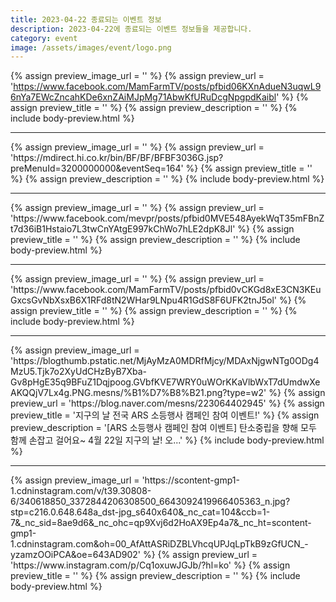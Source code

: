 ```yaml
---
title: 2023-04-22 종료되는 이벤트 정보
description: 2023-04-22에 종료되는 이벤트 정보들을 제공합니다.
category: event
image: /assets/images/event/logo.png
---
```

{% assign preview_image_url = '' %}
{% assign preview_url = 'https://www.facebook.com/MamFarmTV/posts/pfbid06KXnAdueN3uqwL96nYa7EWcZncahKDe6xnZAiMJpMg71AbwKfURuDcgNpgpdKaibl' %}
{% assign preview_title = '' %}
{% assign preview_description = '' %}
{% include body-preview.html %}
<hr>{% assign preview_image_url = '' %}
{% assign preview_url = 'https://mdirect.hi.co.kr/bin/BF/BF/BFBF3036G.jsp?preMenuId=3200000000&eventSeq=164' %}
{% assign preview_title = '' %}
{% assign preview_description = '' %}
{% include body-preview.html %}
<hr>{% assign preview_image_url = '' %}
{% assign preview_url = 'https://www.facebook.com/mevpr/posts/pfbid0MVE548AyekWqT35mFBnZt7d36iB1Hstaio7L3twCnYAtgE997kChWo7hLE2dpK8Jl' %}
{% assign preview_title = '' %}
{% assign preview_description = '' %}
{% include body-preview.html %}
<hr>{% assign preview_image_url = '' %}
{% assign preview_url = 'https://www.facebook.com/MamFarmTV/posts/pfbid0vCKGd8xE3CN3KEuGxcsGvNbXsxB6X1RFd8tN2WHar9LNpu4R1GdS8F6UFK2tnJ5ol' %}
{% assign preview_title = '' %}
{% assign preview_description = '' %}
{% include body-preview.html %}
<hr>{% assign preview_image_url = 'https://blogthumb.pstatic.net/MjAyMzA0MDRfMjcy/MDAxNjgwNTg0ODg4MzU5.Tjk7o2XyUdCHzByB7Xba-Gv8pHgE35q9BFuZ1Dqjpoog.GVbfKVE7WRY0uWOrKKaVlbWxT7dUmdwXeAKQQjV7Lx4g.PNG.mesns/%B1%D7%B8%B21.png?type=w2' %}
{% assign preview_url = 'https://blog.naver.com/mesns/223064402945' %}
{% assign preview_title = '지구의 날 전국 ARS 소등행사 캠페인 참여 이벤트!' %}
{% assign preview_description = '[ARS 소등행사 캠페인 참여 이벤트] 탄소중립을 향해 모두 함께 손잡고 걸어요~ 4월 22일 지구의 날! 오...' %}
{% include body-preview.html %}
<hr>{% assign preview_image_url = 'https://scontent-gmp1-1.cdninstagram.com/v/t39.30808-6/340618850_3372844206308500_6643092419966405363_n.jpg?stp=c216.0.648.648a_dst-jpg_s640x640&amp;_nc_cat=104&amp;ccb=1-7&amp;_nc_sid=8ae9d6&amp;_nc_ohc=qp9Xvj6d2HoAX9Ep4a7&amp;_nc_ht=scontent-gmp1-1.cdninstagram.com&amp;oh=00_AfAttASRiDZBLVhcqUPJqLpTkB9zGfUCN_-yzamzOOiPCA&amp;oe=643AD902' %}
{% assign preview_url = 'https://www.instagram.com/p/Cq1oxuwJGJb/?hl=ko' %}
{% assign preview_title = '' %}
{% assign preview_description = '' %}
{% include body-preview.html %}